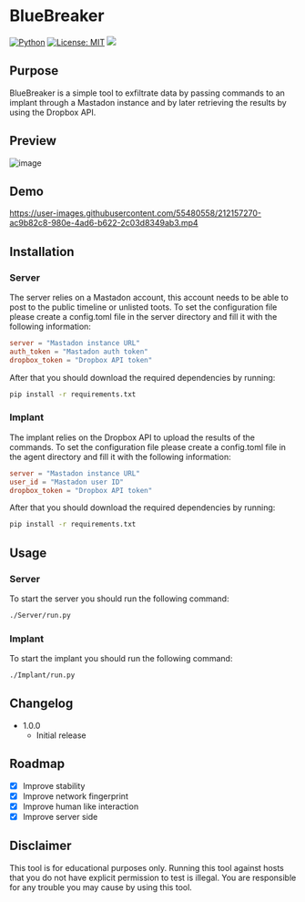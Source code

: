 # BlueBreaker
[![Python](https://img.shields.io/badge/Python-%E2%89%A5%203.6-yellow.svg)](https://www.python.org/) 
[![License: MIT](https://img.shields.io/badge/License-MIT-yellow.svg)](https://github.com/Pengrey/BlueBreaker/blob/main/LICENSE)
<img src="https://img.shields.io/badge/Maintained%3F-Yes-96c40f">

## Purpose
BlueBreaker is a simple tool to exfiltrate data by passing commands to an implant through a Mastadon instance and by later retrieving the results by using the Dropbox API.

## Preview
![image](https://user-images.githubusercontent.com/55480558/212151209-d1c7d6d4-ecb4-4b45-9591-b72e834635d0.png)

## Demo

https://user-images.githubusercontent.com/55480558/212157270-ac9b82c8-980e-4ad6-b622-2c03d8349ab3.mp4

## Installation

### Server

The server relies on a Mastadon account, this account needs to be able to post to the public timeline or unlisted toots. To set the configuration file please create a config.toml file in the server directory and fill it with the following information:

```toml
server = "Mastadon instance URL"
auth_token = "Mastadon auth token"
dropbox_token = "Dropbox API token"
```

After that you should download the required dependencies by running:

```bash
pip install -r requirements.txt
```

### Implant

The implant relies on the Dropbox API to upload the results of the commands. To set the configuration file please create a config.toml file in the agent directory and fill it with the following information:

```toml
server = "Mastadon instance URL"
user_id = "Mastadon user ID"
dropbox_token = "Dropbox API token"
```

After that you should download the required dependencies by running:

```bash
pip install -r requirements.txt
```

## Usage

### Server

To start the server you should run the following command:

```bash
./Server/run.py
```

### Implant

To start the implant you should run the following command:

```bash
./Implant/run.py
```

## Changelog

* 1.0.0
    * Initial release

## Roadmap
- [x] Improve stability
- [x] Improve network fingerprint
- [x] Improve human like interaction
- [X] Improve server side

## Disclaimer

This tool is for educational purposes only. Running this tool against hosts that you do not have explicit permission to test is illegal. You are responsible for any trouble you may cause by using this tool.
